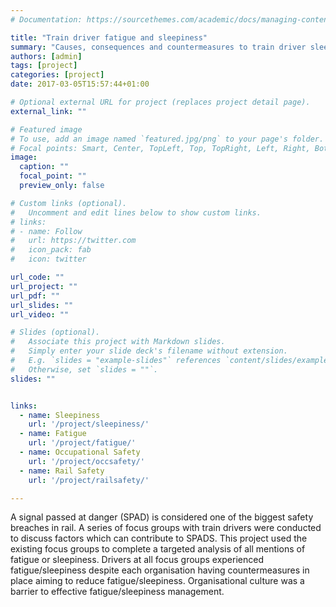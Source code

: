 ```yaml
---
# Documentation: https://sourcethemes.com/academic/docs/managing-content/

title: "Train driver fatigue and sleepiness"
summary: "Causes, consequences and countermeasures to train driver sleepiness 2015-2016"
authors: [admin]
tags: [project]
categories: [project]
date: 2017-03-05T15:57:44+01:00

# Optional external URL for project (replaces project detail page).
external_link: ""

# Featured image
# To use, add an image named `featured.jpg/png` to your page's folder.
# Focal points: Smart, Center, TopLeft, Top, TopRight, Left, Right, BottomLeft, Bottom, BottomRight.
image:
  caption: ""
  focal_point: ""
  preview_only: false

# Custom links (optional).
#   Uncomment and edit lines below to show custom links.
# links:
# - name: Follow
#   url: https://twitter.com
#   icon_pack: fab
#   icon: twitter

url_code: ""
url_project: ""
url_pdf: ""
url_slides: ""
url_video: ""

# Slides (optional).
#   Associate this project with Markdown slides.
#   Simply enter your slide deck's filename without extension.
#   E.g. `slides = "example-slides"` references `content/slides/example-slides.md`.
#   Otherwise, set `slides = ""`.
slides: ""


links:
  - name: Sleepiness
    url: '/project/sleepiness/'
  - name: Fatigue
    url: '/project/fatigue/'
  - name: Occupational Safety
    url: '/project/occsafety/'
  - name: Rail Safety
    url: '/project/railsafety/'

---
```

A signal passed at danger (SPAD) is considered one of the biggest safety breaches in rail. A series of focus groups with train drivers were conducted to discuss factors which can contribute to SPADS. This project used the existing focus groups to complete a targeted analysis of all mentions of fatigue or sleepiness. Drivers at all focus groups experienced fatigue/sleepiness despite each organisation having countermeasures in place aiming to reduce fatigue/sleepiness. Organisational culture was a barrier to effective fatigue/sleepiness management.




